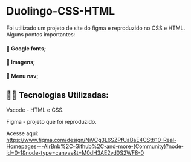 # Duolingo-CSS-HTML

Foi utilizado um  projeto de site do figma e reproduzido no  CSS e HTML. Alguns pontos importantes: 

#### :small_blue_diamond: Google fonts; 
#### :small_blue_diamond: Imagens;
#### :small_blue_diamond: Menu nav;

## 👨‍💻️ Tecnologias Utilizadas:

Vscode - HTML e CSS.

Figma - projeto que foi reproduzido. 

Acesse aqui: https://www.figma.com/design/NiVCg3L6SZPfUaBaE4CStt/10-Real-Homepages---AirBnb%2C-Github%2C-and-more-(Community)?node-id=0-1&node-type=canvas&t=M0dH3AE2vd0S2WF8-0
